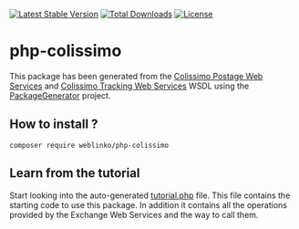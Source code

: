 [![Latest Stable Version](https://poser.pugx.org/weblinko/php-colissimo/v/stable.svg)](https://packagist.org/packages/weblinko/php-colissimo)
[![Total Downloads](https://poser.pugx.org/weblinko/php-colissimo/downloads)](https://packagist.org/packages/weblinko/php-colissimo)
[![License](https://poser.pugx.org/weblinko/php-colissimo/license.svg)](https://github.com/weblinko/php-colissimo/blob/master/LICENSE)

# php-colissimo
This package has been generated from the [Colissimo Postage Web Services](https://ws.colissimo.fr/sls-ws/SlsServiceWS?wsdl) and [Colissimo Tracking Web Services](https://www.coliposte.fr/tracking-chargeur-cxf/TrackingServiceWS?wsdl) WSDL using the [PackageGenerator](https://github.com/WsdlToPhp/PackageGenerator) project.

## How to install ?

    composer require weblinko/php-colissimo

## Learn from the tutorial
Start looking into the auto-generated [tutorial.php](tutorial.php) file. This file contains the starting code to use this package. In addition it contains all the operations provided by the Exchange Web Services and the way to call them.

